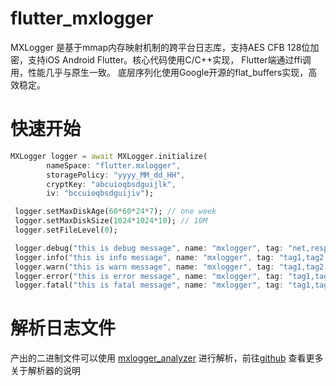 # flutter_mxlogger

MXLogger 是基于mmap内存映射机制的跨平台日志库，支持AES CFB 128位加密，支持iOS Android Flutter。核心代码使用C/C++实现， Flutter端通过ffi调用，性能几乎与原生一致。 底层序列化使用Google开源的flat_buffers实现，高效稳定。


# 快速开始

```dart
MXLogger logger = await MXLogger.initialize(
        nameSpace: "flutter.mxlogger",
        storagePolicy: "yyyy_MM_dd_HH",
        cryptKey: "abcuioqbsdguijlk",
        iv: "bccuioqbsdguijiv");

 logger.setMaxDiskAge(60*60*24*7); // one week
 logger.setMaxDiskSize(1024*1024*10); // 10M
 logger.setFileLevel(0); 

 logger.debug("this is debug message", name: "mxlogger", tag: "net,response");
 logger.info("this is info message", name: "mxlogger", tag: "tag1,tag2,tag3");
 logger.warn("this is warn message", name: "mxlogger", tag: "tag1,tag2,tag3");
 logger.error("this is error message", name: "mxlogger", tag: "tag1,tag2,tag3");
 logger.fatal("this is fatal message", name: "mxlogger", tag: "tag1,tag2,tag3");
```

# 解析日志文件

产出的二进制文件可以使用 [mxlogger_analyzer](https://github.com/coder-dongjiayi/MXLogger/blob/main/mxlogger_analyzer.dmg) 进行解析，前往[github](https://github.com/coder-dongjiayi/MXLogger) 查看更多关于解析器的说明

